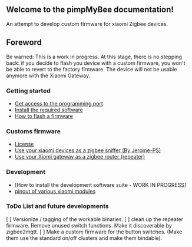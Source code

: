 ## Welcome to the pimpMyBee documentation!

An attempt to develop custom firmware for xiaomi Zigbee devices.

## Foreword

Be warned: This is a work in progress.
At this stage, there is no stepping back: if you decide to flash you device with a custom firmware, you won't be able to revert to the factory firmware. The device will not be usable anymore with the Xiaomi Gateway.

### Getting started
* [Get access to the programming port](hardware.md)
* [Install the required software](software.md)
* [How to flash a firmware](flash.md)

### Customs firmware
* [License](LICENSE.md)
* [Use your xiaomi devices as a zigbee sniffer (By Jerome-PS)](https://github.com/Jerome-PS/JN516xSniffer)
* [Use your Xiomi gateway as a zigbee router (repeater)](firmware/GatewayV1.md)

### Development
* [How to install the development software suite - WORK IN PROGRESS]
* [pinout of various xiaomi modules](pinout.md)

### ToDo List and future developments

[ ] Versionize / tagging of the workable binaries.
[ ] clean up the repeater firmware. Remove unused switch functions. Make it discoverable by zigbee2mqtt.
[ ] Make a custom firmware for the button switches. (Make them use the standard on/off clusters and make them bindable).
